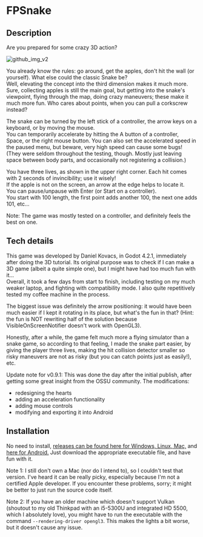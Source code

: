 # FPSnake

## Description
Are you prepared for some crazy 3D action?

![github_img_v2](https://github.com/MetallicCrimson/FPSnake/assets/67794509/0027ac19-1f78-4944-a7dc-f8049b7a2af1)


You already know the rules: go around, get the apples, don't hit the wall (or yourself). What else could the classic Snake be?  
Well, elevating the concept into the third dimension makes it much more. Sure, collecting apples is still the main goal, but getting into the snake's viewpoint, flying through the map, doing crazy maneuvers; these make it much more fun. Who cares about points, when you can pull a corkscrew instead?

The snake can be turned by the left stick of a controller, the arrow keys on a keyboard, or by moving the mouse.  
You can temporarily accelerate by hitting the A button of a controller, Space, or the right mouse button. You can also set the accelerated speed in the paused menu, but beware, very high speed can cause some bugs! (They were seldom throughout the testing, though. Mostly just leaving space between body parts, and occasionally not registering a collision.)

You have three lives, as shown in the upper right corner. Each hit comes with 2 seconds of invincibility; use it wisely!  
If the apple is not on the screen, an arrow at the edge helps to locate it.  
You can pause/unpause with Enter (or Start on a controller).  
You start with 100 length, the first point adds another 100, the next one adds 101, etc...

Note: The game was mostly tested on a controller, and definitely feels the best on one.

## Tech details
This game was developed by Daniel Kovacs, in Godot 4.2.1, immediately after doing the 3D tutorial. Its original purpose was to check if I can make a 3D game (albeit a quite simple one), but I might have had too much fun with it...  
Overall, it took a few days from start to finish, including testing on my much weaker laptop, and fighting with compatibility mode. I also quite repetitively tested my coffee machine in the process.

The biggest issue was definitely the arrow positioning: it would have been much easier if I kept it rotating in its place, but what's the fun in that? (Hint: the fun is NOT rewriting half of the solution because VisibleOnScreenNotifier doesn't work with OpenGL3).

Honestly, after a while, the game felt much more a flying simulator than a snake game, so according to that feeling, I made the snake part easier, by giving the player three lives, making the hit collision detector smaller so risky maneuvers are not as risky (but you can catch points just as easily!), etc.

Update note for v0.9.1:
This was done the day after the initial publish, after getting some great insight from the OSSU community. The modifications:
 - redesigning the hearts
 - adding an acceleration functionality
 - adding mouse controls
 - modifying and exporting it into Android

## Installation
No need to install, [releases can be found here for Windows, Linux, Mac,](https://github.com/MetallicCrimson/FPSnake/releases/tag/v0.9.1-desktop) and [here for Android.](https://github.com/MetallicCrimson/FPSnake/releases/tag/v0.9.1-mobile)  Just download the appropriate executable file, and have fun with it.

Note 1: I still don't own a Mac (nor do I intend to), so I couldn't test that version. I've heard it can be really picky, especially because I'm not a certified Apple developer. If you encounter these problems, sorry; it might be better to just run the source code itself.

Note 2: If you have an older machine which doesn't support Vulkan (shoutout to my old Thinkpad with an i5-5300U and integrated HD 5500, which I absolutely love), you might have to run the executable with the command `--rendering-driver opengl3`. This makes the lights a bit worse, but it doesn't cause any issue.
